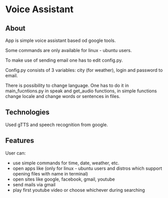 # Voice Assistant


## About

App is simple voice assistant based od google tools.

Some commands are only available for linux - ubuntu users.

To make use of sending email one has to edit config.py.

Config.py consists of 3 variables: city (for weather), login and password to email.

There is possibility to change language. One has to do it in main_fucntions.py in speak and get_audio functions,
in simple functions change locale and change words or sentences in files.


## Technologies

Used gTTS and speech recognition from google.


## Features

User can:

* use simple commands for time, date, weather, etc.
* open apps like (only for linux - ubuntu users and distros which support opening files with name in terminal)
* open sites like google, facebook, gmail, youtube
* send mails via gmail
* play first youtube video or choose whichever during searching
